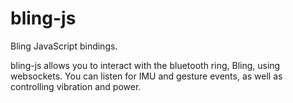 # bling-js

Bling JavaScript bindings. 

bling-js allows you to interact with the bluetooth ring, Bling, using websockets. You can listen for IMU and gesture events, as well as controlling vibration and power.